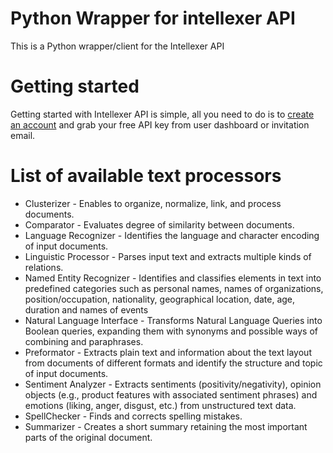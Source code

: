 # Python Wrapper for intellexer API
This is a Python wrapper/client for the Intellexer API
# Getting started
Getting started with Intellexer API is simple, all you need to do is to [create an account](http://esapi.intellexer.com/Account/Register) and grab your free API key from user
dashboard or invitation email.
# List of available text processors
* Clusterizer - Enables to organize, normalize, link, and process documents.
* Comparator - Evaluates degree of similarity between documents.
* Language Recognizer - Identifies the language and character encoding of input documents.
* Linguistic Processor - Parses input text and extracts multiple kinds of relations.
* Named Entity Recognizer - Identifies and classifies elements in text into predefined categories such as personal names, names of organizations, position/occupation, nationality, geographical location, date, age, duration and names of events
* Natural Language Interface - Transforms Natural Language Queries into Boolean queries, expanding them with synonyms and possible ways of combining and paraphrases.
* Preformator - Extracts plain text and information about the text layout from documents of different formats and identify the structure and topic of input documents.
* Sentiment Analyzer - Extracts sentiments (positivity/negativity), opinion objects (e.g., product features with associated sentiment phrases) and emotions (liking, anger, disgust, etc.) from unstructured text data.
* SpellChecker - Finds and corrects spelling mistakes.
* Summarizer - Creates a short summary retaining the most important parts of the original document.
